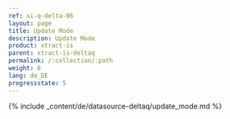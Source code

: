 ```yaml
---
ref: xi-q-delta-06
layout: page
title: Update Mode
description: Update Mode
product: xtract-is
parent: xtract-is-deltaq
permalink: /:collection/:path
weight: 6
lang: de_DE
progressstate: 5
---
```


{% include _content/de/datasource-deltaq/update_mode.md %}